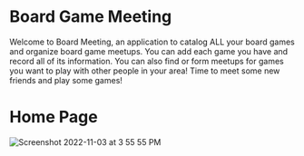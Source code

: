 # Board Game Meeting
Welcome to Board Meeting, an application to catalog ALL your board games and organize board game meetups. You can add each game you have and record all of its information. You can also find or form meetups for games you want to play with other people in your area! Time to meet some new friends and play some games!

# Home Page 
![Screenshot 2022-11-03 at 3 55 55 PM](https://user-images.githubusercontent.com/111536026/199850631-d9189fb5-e2cc-4b84-8bd6-07b797c46a88.png)
